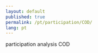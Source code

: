 ```yaml
---
layout: default
published: true
permalink: /pt/participation/COD/
lang: pt
---
```


participation analysis COD
